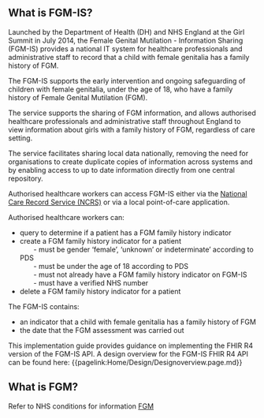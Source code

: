 ## What is FGM-IS?

Launched by the Department of Health (DH) and NHS England at the Girl Summit in July 2014, the Female Genital Mutilation - Information Sharing (FGM-IS) provides a national IT system for healthcare professionals and administrative staff to record that a child with female genitalia has a family history of FGM.

The FGM-IS supports the early intervention and ongoing safeguarding of children with female genitalia, under the age of 18, who have a family history of Female Genital Mutilation (FGM).

The service supports the sharing of FGM information, and allows authorised healthcare professionals and administrative staff throughout England to view information about girls with a family history of FGM, regardless of care setting.

The service facilitates sharing local data nationally, removing the need for organisations to create duplicate copies of information across systems and by enabling access to up to date information directly from one central repository.

Authorised healthcare workers can access FGM-IS either via the <a href ='https://digital.nhs.uk/services/national-care-records-service' class="external"> National Care Record Service (NCRS)</a> or via a local point-of-care application.

Authorised healthcare workers can:
- query to determine if a patient has a FGM family history indicator
- create a FGM family history indicator for a patient
<br>&nbsp;&nbsp;&nbsp;&nbsp;&nbsp;&nbsp; - must be gender ‘female’, ‘unknown’ or indeterminate’ according to PDS<br>&nbsp;&nbsp;&nbsp;&nbsp;&nbsp;&nbsp; - must be under the age of 18 according to PDS<br>&nbsp;&nbsp;&nbsp;&nbsp;&nbsp;&nbsp; - must not already have a FGM family history indicator on FGM-IS<br>&nbsp;&nbsp;&nbsp;&nbsp;&nbsp;&nbsp; - must have a verified NHS number<br>
- delete a FGM family history indicator for a patient

The FGM-IS contains:

- an indicator that a child with female genitalia has a family history of FGM
- the date that the FGM assessment was carried out

This implementation guide provides guidance on implementing the FHIR R4 version of the FGM-IS API. A design overview for the FGM-IS FHIR R4 API can be found here: {{pagelink:Home/Design/Designoverview.page.md}}

## What is FGM?

Refer to NHS conditions for information <a href='https://www.nhs.uk/conditions/female-genital-mutilation-fgm/' class="external">FGM</a>
